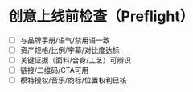 # 创意上线前检查（Preflight）

- [ ] 与品牌手册/语气/禁用语一致
- [ ] 资产规格/比例/字幕/对比度达标
- [ ] 关键证据（面料/合身/工艺）可辨识
- [ ] 链接/二维码/CTA可用
- [ ] 模特授权/音乐/商标/位置权利已核
